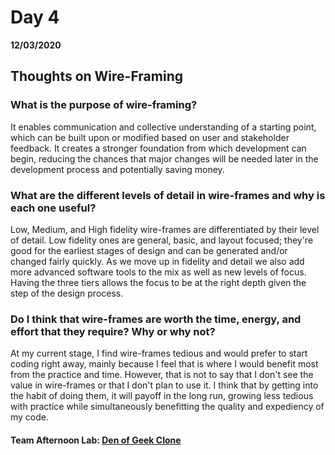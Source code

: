 # Day 4
__12/03/2020__

## Thoughts on Wire-Framing

### What is the purpose of wire-framing?
It enables communication and collective understanding of a starting point, which can be built upon or modified based on user and stakeholder feedback. It creates a stronger foundation from which development can begin, reducing the chances that major changes will be needed later in the development process and potentially saving money.

### What are the different levels of detail in wire-frames and why is each one useful?
Low, Medium, and High fidelity wire-frames are differentiated by their level of detail. Low fidelity ones are general, basic, and layout focused; they're good for the earliest stages of design and can be generated and/or changed fairly quickly. As we move up in fidelity and detail we also add more advanced software tools to the mix as well as new levels of focus. Having the three tiers allows the focus to be at the right depth given the step of the design process.

### Do I think that wire-frames are worth the time, energy, and effort that they require? Why or why not?
At my current stage, I find wire-frames tedious and would prefer to start coding right away, mainly because I feel that is where I would benefit most from the practice and time. However, that is not to say that I don't see the value in wire-frames or that I don't plan to use it. I think that by getting into the habit of doing them, it will payoff in the long run, growing less tedious with practice while simultaneously benefitting the quality and expediency of my code.

#### Team Afternoon Lab: [Den of Geek Clone](https://trevor-r-allen.github.io/den-of-geek-clone/)
